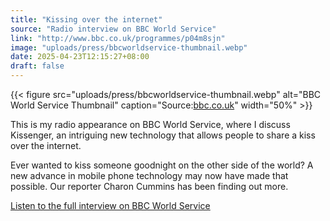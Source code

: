 ```yaml
---
title: "Kissing over the internet"
source: "Radio interview on BBC World Service"
link: "http://www.bbc.co.uk/programmes/p04m8sjn"
image: "uploads/press/bbcworldservice-thumbnail.webp"
date: 2025-04-23T12:15:27+08:00
draft: false
---
```

{{< figure 
src="uploads/press/bbcworldservice-thumbnail.webp" 
alt="BBC World Service Thumbnail" 
caption="Source:[bbc.co.uk](http://www.bbc.co.uk/programmes/p04m8sjn)" width="50%" >}}

This is my radio appearance on BBC World Service, where I discuss Kissenger, an intriguing new technology that allows people to share a kiss over the internet. 

Ever wanted to kiss someone goodnight on the other side of the world? A new advance in mobile phone technology may now have made that possible. Our reporter Charon Cummins has been finding out more.

[Listen to the full interview on BBC World Service](http://www.bbc.co.uk/programmes/p04m8sjn)